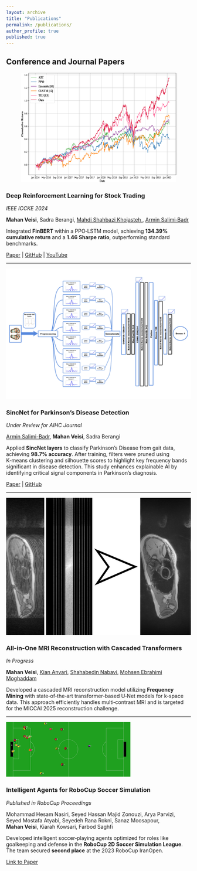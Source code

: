 ```yaml
---
layout: archive
title: "Publications"
permalink: /publications/
author_profile: true
published: true
---
```


## Conference and Journal Papers

<div class="publication-entry">
  <figure class="publication-image">
    <!-- your paper thumbnail, 500×300 -->
    <img src="/assets/img/publications/deep-rl-stock-trading.png"
         alt="Deep RL for Stock Trading paper"
         width="500" height="300">
  </figure>
  <div class="publication-content">
    <div class="publication-header">
      <h3>Deep Reinforcement Learning for Stock Trading</h3>
      <em>IEEE ICCKE 2024</em>
    </div>
    <p>
      <strong>Mahan Veisi</strong>, Sadra Berangi,
      <a href="https://scholar.google.com/citations?user=QufpdNgAAAAJ&hl=en">
        Mahdi Shahbazi Khojasteh
      </a>,
      <a href="https://scholar.google.com/citations?user=akmKmMQAAAAJ&hl=en">
        Armin Salimi‑Badr
      </a>
    </p>
    <p>
      Integrated <strong>FinBERT</strong> within a PPO‑LSTM model,
      achieving <strong>134.39% cumulative return</strong> and a
      <strong>1.46 Sharpe ratio</strong>, outperforming standard benchmarks.
    </p>
    <div class="publication-link">
      <a href="https://ieeexplore.ieee.org/document/10874515">Paper</a> |
      <a href="https://github.com/MahanVeisi8/LSTMppo-DRL-StockTrader">GitHub</a> |
      <a href="https://youtu.be/Jfpc6_kGLYo?si=U9xVX03Jn_7jxY1d">YouTube</a>
    </div>
  </div>
</div>

<hr />

<div class="publication-entry">
  <div class="publication-image">
    <img src="/assets/img/publications/SincNet.png"
         alt="SincNet for Parkinson’s Disease Detection">
  </div>
  <div class="publication-content">
    <div class="publication-header">
      <h3>SincNet for Parkinson’s Disease Detection</h3>
      <em>Under Review for AIHC Journal</em>
    </div>
    <p>
      <a href="https://scholar.google.com/citations?user=akmKmMQAAAAJ&hl=en">Armin Salimi-Badr</a>,
      <strong>Mahan Veisi</strong>,
      Sadra Berangi
    </p>
    <p>
      Applied <strong>SincNet layers</strong> to classify Parkinson’s Disease from gait data,
      achieving <strong>98.7% accuracy</strong>. After training, filters were pruned using
      K‑means clustering and silhouette scores to highlight key frequency bands significant in
      disease detection. This study enhances explainable AI by identifying critical signal
      components in Parkinson’s diagnosis.
    </p>
    <div class="publication-link">
      <a href="https://www.arxiv.org/abs/2502.17463">Paper</a> |
      <a href="https://github.com/MahanVeisi8/Explainable-PD-Diagnosis-using-SincNet-and-Gait-Analysis">GitHub</a>
    </div>
  </div>
</div>

<hr />

<div class="publication-entry">
  <div class="publication-image">
    <img src="/assets/img/publications/CMRI_Recon.png"
         alt="MRI Reconstruction with Cascaded Transformers">
  </div>
  <div class="publication-content">
    <div class="publication-header">
      <h3>All-in-One MRI Reconstruction with Cascaded Transformers</h3>
      <em>In Progress</em>
    </div>
    <p>
      <strong>Mahan Veisi</strong>,
      <a href="https://scholar.google.com/citations?user=gHVVhW4AAAAJ&hl=en">Kian Anvari</a>,
      <a href="https://scholar.google.com/citations?user=D_mPA6sAAAAJ&hl=en">Shahabedin Nabavi</a>,
      <a href="https://scholar.google.com/citations?user=trWxrgcAAAAJ&hl=en">Mohsen Ebrahimi Moghaddam</a>
    </p>
    <p>
      Developed a cascaded MRI reconstruction model utilizing <strong>Frequency Mining</strong> with
      state‑of‑the‑art transformer‑based U‑Net models for k‑space data. This approach efficiently
      handles multi‑contrast MRI and is targeted for the MICCAI 2025 reconstruction challenge.
    </p>
  </div>
</div>

<hr />

<div class="publication-entry">
  <div class="publication-image">
    <img src="/assets/img/publications/Soccer2d.png"
         alt="RoboCup Soccer Simulation Agents">
  </div>
  <div class="publication-content">
    <div class="publication-header">
      <h3>Intelligent Agents for RoboCup Soccer Simulation</h3>
      <em>Published in RoboCup Proceedings</em>
    </div>
    <p>
      Mohammad Hesam Nasiri,
      Seyed Hassan Majid Zonouzi,
      Arya Parvizi,
      Seyed Mostafa Atyabi,
      Seyedeh Rana Rokni,
      Sanaz Moosapour,
      <strong>Mahan Veisi</strong>,
      Kiarah Kowsari,
      Farbod Saghfi
    </p>
    <p>
      Developed intelligent soccer‑playing agents optimized for roles like goalkeeping and defense
      in the <strong>RoboCup 2D Soccer Simulation League</strong>. The team secured
      <strong>second place</strong> at the 2023 RoboCup IranOpen.
    </p>
    <div class="publication-link">
      <a href="#">Link to Paper</a>
    </div>
  </div>
</div>

